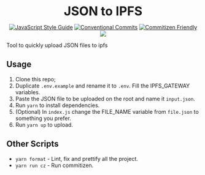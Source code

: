 <p align="center">
  <b style="font-size: 32px;">JSON to IPFS</b>
</p>

<p align="center">
  <a href="https://standardjs.com"><img src="https://img.shields.io/badge/code_style-standard-brightgreen.svg" alt="JavaScript Style Guide"></a>
  <a href="https://conventionalcommits.org"><img src="https://img.shields.io/badge/Conventional%20Commits-1.0.0-yellow.svg" alt="Conventional Commits"></a>
  <a href="http://commitizen.github.io/cz-cli/"><img src="https://img.shields.io/badge/commitizen-friendly-brightgreen.svg" alt="Commitizen Friendly"></a>
  <a href="https://app.netlify.com/sites/ecstatic-jackson-749344/deploys"><img src="https://api.netlify.com/api/v1/badges/ff0eb1e7-e70c-4319-9e5c-f8532b053900/deploy-status"></a>
</p>

Tool to quickly upload JSON files to ipfs

## Usage

1.  Clone this repo;
2.  Duplicate `.env.example` and rename it to `.env`. Fill the IPFS_GATEWAY variables.
3.  Paste the JSON file to be uploaded on the root and name it `input.json`.
4.  Run `yarn` to install dependencies.
5.  (Optional) In `index.js` change the FILE_NAME variable from `file.json` to something you prefer.
6.  Run `yarn up` to upload.

## Other Scripts

- `yarn format` - Lint, fix and prettify all the project.
- `yarn run cz` - Run commitizen.